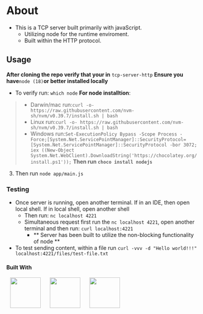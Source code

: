 # About

- This is a TCP server built primarily with javaScript.
  - Utilizing node for the runtime enviroment.
  - Built within the HTTP protocol.

## Usage

**After cloning the repo verify that your in** `tcp-server-http`
**Ensure you have**`node (18)`**or better installed locally**

- To verify run: `which node`
  **For node installtion**:

> - Darwin/mac run:`curl -o- https://raw.githubusercontent.com/nvm-sh/nvm/v0.39.7/install.sh | bash`
> - Linux run:`curl -o- https://raw.githubusercontent.com/nvm-sh/nvm/v0.39.7/install.sh | bash`
> - Windows run:`Set-ExecutionPolicy Bypass -Scope Process -Force;[System.Net.ServicePointManager]::SecurityProtocol= [System.Net.ServicePointManager]::SecurityProtocol -bor 3072;
iex ((New-Object System.Net.WebClient).DownloadString('https://chocolatey.org/install.ps1'));`
>   **Then run `choco install nodejs`**

3. Then run `node app/main.js`

### Testing

- Once server is running, open another terminal. If in an IDE, then open local shell. If in local shell, open another shell
  - Then run: `nc localhost 4221`
  - Simultaneous request first run the `nc localhost 4221`, open another terminal and then run: `curl localhost:4221`
    - ** Server has been built to utilize the non-blocking functionality of node **
- To test sending content, within a file run `curl -vvv -d "Hello world!!!" localhost:4221/files/test-file.txt`

#### Built With

<p> 
<img src="https://cdn.jsdelivr.net/gh/devicons/devicon@latest/icons/bash/bash-original.svg" height="80" width="80" hspace="10px" />
<img src="https://cdn.jsdelivr.net/gh/devicons/devicon@latest/icons/nodejs/nodejs-original-wordmark.svg" height="80" width="80" hspace="10px" />
<img src="https://cdn.jsdelivr.net/gh/devicons/devicon@latest/icons/javascript/javascript-plain.svg" height="80" width="80" hspace="10px" />
</p>
